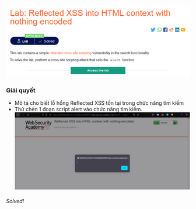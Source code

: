 ![](img/1.png)
### Giải quyết
- Mô tả cho biết lỗ hổng 
Reflected XSS tồn tại trong chức năng tìm kiếm
- Thử chèn 1 đoạn script alert vào chức năng tìm kiếm.
![](img/2.png)
###### Solved!

